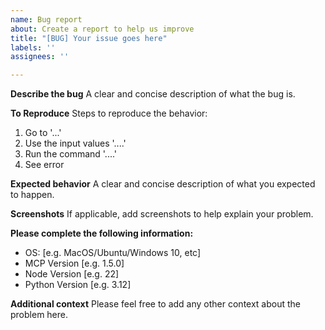```yaml
---
name: Bug report
about: Create a report to help us improve
title: "[BUG] Your issue goes here"
labels: ''
assignees: ''

---
```


**Describe the bug**
A clear and concise description of what the bug is.

**To Reproduce**
Steps to reproduce the behavior:
1. Go to '...'
2. Use the input values '....'
3. Run the command '....'
4. See error

**Expected behavior**
A clear and concise description of what you expected to happen.

**Screenshots**
If applicable, add screenshots to help explain your problem.

**Please complete the following information:**
 - OS: [e.g. MacOS/Ubuntu/Windows 10, etc]
 - MCP Version [e.g. 1.5.0]
 - Node Version [e.g. 22]
 - Python Version [e.g. 3.12]

**Additional context**
Please feel free to add any other context about the problem here.
